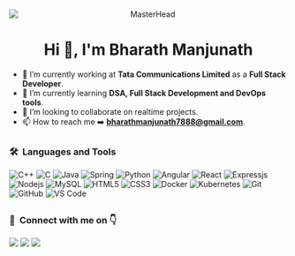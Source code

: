 <p align="center">
  <img src="https://user-images.githubusercontent.com/74038190/235224431-e8c8c12e-6826-47f1-89fb-2ddad83b3abf.gif" style="display: block; margin: 0 auto;" alt="MasterHead">
</p>

<h1 align="center">Hi 👋, I'm Bharath Manjunath</h1>
<!-- <h3 align="center">A passionate full-stack developer from India</h3> -->


- 🔭 I’m currently working at **Tata Communications Limited** as a **Full Stack Developer**.
- 🌱 I’m currently learning **DSA, Full Stack Development and DevOps tools**.
- 👯 I’m looking to collaborate on realtime projects.
- 📫 How to reach me ➡️ **bharathmanjunath7888@gmail.com**.

<h2 align="center"></h2>

<!--
**bharath-manjunath/bharath-manjunath** is a ✨ _special_ ✨ repository because its `README.md` (this file) appears on your GitHub profile.

Here are some ideas to get you started:

- 🔭 I’m currently working at Tata Communications as a Platform Development Engineer Intern.
- 🌱 I’m currently learning DSA, Backend Development and DevOps tools.
- 👯 I’m looking to collaborate on realtime projects.
- 🤔 I’m intersted in **Full stack Development**.
- 📫 How to reach me **bharathmanjunath7888@gmail.com**. 

-->

### 🛠 &nbsp;Languages and Tools
![C++](https://img.shields.io/badge/C%2B%2B-00599C?style=for-the-badge&logo=c%2B%2B&logoColor=white)
![C](https://img.shields.io/badge/C-00599C?style=for-the-badge&logo=c&logoColor=white)
![Java](https://img.shields.io/badge/Java-007396?style=for-the-badge&logo=java&logoColor=white)
![Spring](https://img.shields.io/badge/Spring-6DB33F?style=for-the-badge&logo=spring&logoColor=white)
![Python](https://img.shields.io/badge/Python-3776AB?style=for-the-badge&logo=python&logoColor=white)
![Angular](https://img.shields.io/badge/Angular-DD0031?style=for-the-badge&logo=angular&logoColor=white)
![React](https://img.shields.io/badge/-React-61DAFB?style=for-the-badge&logo=react&logoColor=ffffff)
![Expressjs](https://img.shields.io/badge/-Expressjs-181717?style=for-the-badge&logo=express)
![Nodejs](https://img.shields.io/badge/-Nodejs-339933?style=for-the-badge&logo=Node.js&logoColor=ffffff)
![MySQL](https://img.shields.io/badge/MySQL-00000F?style=for-the-badge&logo=mysql&logoColor=white)
![HTML5](https://img.shields.io/badge/-HTML5-%23E44D27?style=for-the-badge&logo=html5&logoColor=ffffff)
![CSS3](https://img.shields.io/badge/-CSS3-%231572B6?style=for-the-badge&logo=css3)
![Docker](http://img.shields.io/badge/-Docker-2496ED?style=for-the-badge&logo=docker&logoColor=ffffff)
![Kubernetes](http://img.shields.io/badge/-Kubernetes-326CE5?style=for-the-badge&logo=kubernetes&logoColor=ffffff)
![Git](https://img.shields.io/badge/-Git-%23F05032?style=for-the-badge&logo=git&logoColor=%23ffffff)
![GitHub](https://img.shields.io/badge/-GitHub-181717?style=for-the-badge&logo=github)
![VS Code](http://img.shields.io/badge/-VS%20Code-007ACC?style=for-the-badge&logo=visual-studio-code&logoColor=ffffff)

<h2 align="center"></h2>

### 🤝 &nbsp;Connect with me on 👇
<p>
<a href="https://linkedin.com/in/bharathmanjunatha"><img src="https://img.shields.io/badge/-LinkedIn-0077B5?style=flat&logo=Linkedin&logoColor=white"/></a>
<a href="mailto:bharathmanjunath7888@gmail.com"><img src="https://img.shields.io/badge/-bharathmanjunath7888@gmail.com-339933?style=flat&logo=Gmail&logoColor=white"/></a>
<a href="https://www.instagram.com/_bharathmgowda/"><img src="https://img.shields.io/badge/-Instagram-181717?style=flat&logo=Instagram&logoColor=white"/></a>

</p>
<h2 align="center"></h2>
